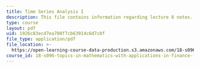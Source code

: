 ```yaml
---
title: Time Series Analysis I
description: This file contains information regarding lecture 8 notes.
type: course
layout: pdf
uid: 1926c83ecd7ea700f7cb63914c6d7c0f
file_type: application/pdf
file_location: >-
  https://open-learning-course-data-production.s3.amazonaws.com/18-s096-topics-in-mathematics-with-applications-in-finance-fall-2013/1926c83ecd7ea700f7cb63914c6d7c0f_MIT18_S096F13_lecnote8.pdf
course_id: 18-s096-topics-in-mathematics-with-applications-in-finance-fall-2013
---
```


